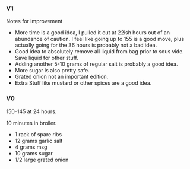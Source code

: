 ### V1 
Notes for improvement
- More time is a good idea, I pulled it out at 22ish hours out of an abundance of caution. I feel like going up to 155 is a good move, plus actually going for the 36 hours is probably not a bad idea.
- Good idea to absolutely remove all liquid from bag prior to sous vide. Save liquid for other stuff.
- Adding another 5-10 grams of regular salt is probably a good idea.
- More sugar is also pretty safe.
- Grated onion not an important edition.
- Extra Stuff like mustard or other spices are a good idea.



### V0



150-145 at 24 hours.

10 minutes in broiler.

- 1 rack of spare ribs
- 12 grams garlic salt 
- 4 grams msg
- 10 grams sugar 
- 1/2 large grated onion

